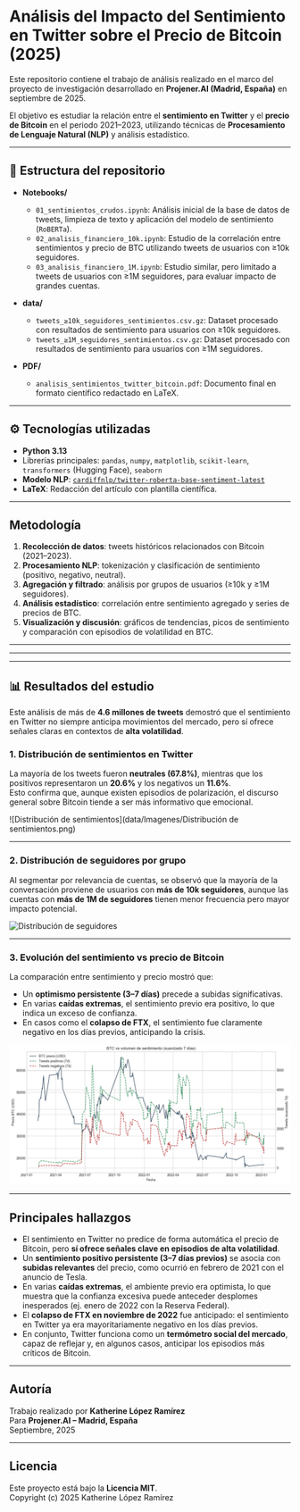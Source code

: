 # Análisis del Impacto del Sentimiento en Twitter sobre el Precio de Bitcoin (2025)

Este repositorio contiene el trabajo de análisis realizado en el marco del proyecto de investigación desarrollado en **Projener.AI (Madrid, España)** en septiembre de 2025.

El objetivo es estudiar la relación entre el **sentimiento en Twitter** y el **precio de Bitcoin** en el periodo 2021–2023, utilizando técnicas de **Procesamiento de Lenguaje Natural (NLP)** y análisis estadístico.

---

## 📂 Estructura del repositorio

- **Notebooks/**
  - `01_sentimientos_crudos.ipynb`: Análisis inicial de la base de datos de tweets, limpieza de texto y aplicación del modelo de sentimiento (`RoBERTa`).
  - `02_analisis_financiero_10k.ipynb`: Estudio de la correlación entre sentimientos y precio de BTC utilizando tweets de usuarios con ≥10k seguidores.
  - `03_analisis_financiero_1M.ipynb`: Estudio similar, pero limitado a tweets de usuarios con ≥1M seguidores, para evaluar impacto de grandes cuentas.

- **data/**
  - `tweets_≥10k_seguidores_sentimientos.csv.gz`: Dataset procesado con resultados de sentimiento para usuarios con ≥10k seguidores.
  - `tweets_≥1M_seguidores_sentimientos.csv.gz`: Dataset procesado con resultados de sentimiento para usuarios con ≥1M seguidores.

- **PDF/**
  - `analisis_sentimientos_twitter_bitcoin.pdf`: Documento final en formato científico redactado en LaTeX.

---

## ⚙️ Tecnologías utilizadas

- **Python 3.13**  
- Librerías principales: `pandas`, `numpy`, `matplotlib`, `scikit-learn`, `transformers` (Hugging Face), `seaborn`  
- **Modelo NLP**: [`cardiffnlp/twitter-roberta-base-sentiment-latest`](https://huggingface.co/cardiffnlp/twitter-roberta-base-sentiment-latest)  
- **LaTeX**: Redacción del artículo con plantilla científica.  

---

## Metodología

1. **Recolección de datos**: tweets históricos relacionados con Bitcoin (2021–2023).  
2. **Procesamiento NLP**: tokenización y clasificación de sentimiento (positivo, negativo, neutral).  
3. **Agregación y filtrado**: análisis por grupos de usuarios (≥10k y ≥1M seguidores).  
4. **Análisis estadístico**: correlación entre sentimiento agregado y series de precios de BTC.  
5. **Visualización y discusión**: gráficos de tendencias, picos de sentimiento y comparación con episodios de volatilidad en BTC.  

---

---

---

## 📊 Resultados del estudio

Este análisis de más de **4.6 millones de tweets** demostró que el sentimiento en Twitter no siempre anticipa movimientos del mercado, pero sí ofrece señales claras en contextos de **alta volatilidad**.  

### 1. Distribución de sentimientos en Twitter
La mayoría de los tweets fueron **neutrales (67.8%)**, mientras que los positivos representaron un **20.6%** y los negativos un **11.6%**.  
Esto confirma que, aunque existen episodios de polarización, el discurso general sobre Bitcoin tiende a ser más informativo que emocional.

![Distribución de sentimientos](data/Imagenes/Distribución de sentimientos.png)

---

### 2. Distribución de seguidores por grupo
Al segmentar por relevancia de cuentas, se observó que la mayoría de la conversación proviene de usuarios con **más de 10k seguidores**, aunque las cuentas con **más de 1M de seguidores** tienen menor frecuencia pero mayor impacto potencial.  

![Distribución de seguidores](data/Imagenes/Distribucion_seguidores.png)

---

### 3. Evolución del sentimiento vs precio de Bitcoin
La comparación entre sentimiento y precio mostró que:
- Un **optimismo persistente (3–7 días)** precede a subidas significativas.  
- En varias **caídas extremas**, el sentimiento previo era positivo, lo que indica un exceso de confianza.  
- En casos como el **colapso de FTX**, el sentimiento fue claramente negativo en los días previos, anticipando la crisis.  

![BTC vs sentimiento](data/Imagenes/sentimiento_vs_BTC.png)

---

## Principales hallazgos

- El sentimiento en Twitter no predice de forma automática el precio de Bitcoin, pero **sí ofrece señales clave en episodios de alta volatilidad**.  
- Un **sentimiento positivo persistente (3–7 días previos)** se asocia con **subidas relevantes** del precio, como ocurrió en febrero de 2021 con el anuncio de Tesla.  
- En varias **caídas extremas**, el ambiente previo era optimista, lo que muestra que la confianza excesiva puede anteceder desplomes inesperados (ej. enero de 2022 con la Reserva Federal).  
- El **colapso de FTX en noviembre de 2022** fue anticipado: el sentimiento en Twitter ya era mayoritariamente negativo en los días previos.  
- En conjunto, Twitter funciona como un **termómetro social del mercado**, capaz de reflejar y, en algunos casos, anticipar los episodios más críticos de Bitcoin.  

---

## Autoría

Trabajo realizado por **Katherine López Ramírez**  
Para **Projener.AI – Madrid, España**  
Septiembre, 2025 

---

## Licencia

Este proyecto está bajo la **Licencia MIT**.    
Copyright (c) 2025 Katherine López Ramírez
